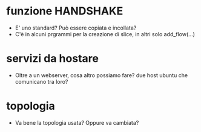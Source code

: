 # funzione HANDSHAKE
* E' uno standard? Può essere copiata e incollata?
* C'è in alcuni prgrammi per la creazione di slice, in altri solo add_flow(...)


# servizi da hostare
* Oltre a un webserver, cosa altro possiamo fare? due host ubuntu che comunicano tra loro?

# topologia
* Va bene la topologia usata? Oppure va cambiata?